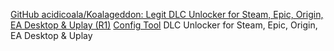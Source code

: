 
[GitHub acidicoala/Koalageddon: Legit DLC Unlocker for Steam, Epic, Origin, EA Desktop & Uplay (R1)](https://github.com/acidicoala/koalageddon/)
[Config Tool](https://github.com/g-yui/KoalaGeddon-Configurator)
DLC Unlocker for Steam, Epic, Origin, EA Desktop & Uplay
